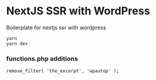 # NextJS SSR with WordPress
Boilerplate for nextjs ssr with wordpress

```
yarn
yarn dev
```

### functions.php additions
```
remove_filter( 'the_excerpt', 'wpautop' );
```